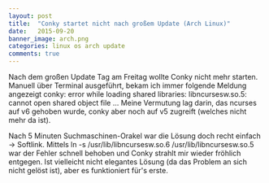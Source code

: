 ```yaml
---
layout: post
title:  "Conky startet nicht nach großem Update (Arch Linux)"
date:   2015-09-20 
banner_image: arch.png
categories: linux os arch update
comments: true
---
```

Nach dem großen Update Tag am Freitag wollte Conky nicht mehr starten. Manuell über Terminal ausgeführt, bekam ich immer folgende Meldung angezeigt
	conky: error while loading shared libraries: libncursesw.so.5: cannot open shared object file ...
Meine Vermutung lag darin, das ncurses auf v6 gehoben wurde, conky aber noch auf v5 zugreift (welches nicht mehr da ist).

Nach 5 Minuten Suchmaschinen-Orakel war die Lösung doch recht einfach -> Softlink.
Mittels
	ln -s /usr/lib/libncursesw.so.6  /usr/lib/libncursesw.so.5
war der Fehler schnell behoben und Conky strahlt mir wieder fröhlich entgegen.
Ist vielleicht nicht elegantes Lösung (da das Problem an sich nicht gelöst ist), aber es funktioniert für's erste.